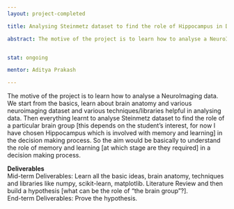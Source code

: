 ```yaml
---
layout: project-completed

title: Analysing Steinmetz dataset to find the role of Hippocampus in Decision Making.

abstract: The motive of the project is to learn how to analyse a NeuroImaging data. We start from the basics, learn about brain anatomy and various neuroimaging dataset and various techniques/libraries helpful in analysing data. Then everything learnt to analyse Steinmetz dataset to find the role of a particular brain group [this depends on the student’s interest, for now I have chosen Hippocampus which is involved with memory and learning] in the decision making process. So the aim would be basically to understand the role of memory and learning [at which stage are they required] in a decision making process.


stat: ongoing 

mentor: Aditya Prakash

---
```

The motive of the project is to learn how to analyse a NeuroImaging data. We start from the basics, learn about brain anatomy and various neuroimaging dataset and various techniques/libraries helpful in analysing data. Then everything learnt to analyse Steinmetz dataset to find the role of a particular brain group [this depends on the student’s interest, for now I have chosen Hippocampus which is involved with memory and learning] in the decision making process. So the aim would be basically to understand the role of memory and learning [at which stage are they required] in a decision making process.<br>

**Deliverables**  
Mid-term Deliverables: Learn all the basic ideas, brain anatomy, techniques and libraries like numpy, scikit-learn, matplotlib. Literature Review and then build a hypothesis [what can be the role of “the brain group”?].  
End-term Deliverables: Prove the hypothesis.

